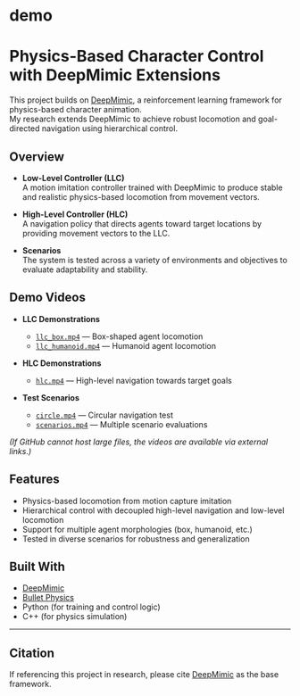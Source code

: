 # demo
# Physics-Based Character Control with DeepMimic Extensions

This project builds on [DeepMimic](https://github.com/xbpeng/DeepMimic), a reinforcement learning framework for physics-based character animation.  
My research extends DeepMimic to achieve robust locomotion and goal-directed navigation using hierarchical control.

## Overview

- **Low-Level Controller (LLC)**  
  A motion imitation controller trained with DeepMimic to produce stable and realistic physics-based locomotion from movement vectors.

- **High-Level Controller (HLC)**  
  A navigation policy that directs agents toward target locations by providing movement vectors to the LLC.

- **Scenarios**  
  The system is tested across a variety of environments and objectives to evaluate adaptability and stability.

## Demo Videos

- **LLC Demonstrations**
  - [`llc_box.mp4`](link) — Box-shaped agent locomotion  
  - [`llc_humanoid.mp4`](link) — Humanoid agent locomotion

- **HLC Demonstrations**
  - [`hlc.mp4`](link) — High-level navigation towards target goals

- **Test Scenarios**
  - [`circle.mp4`](link) — Circular navigation test  
  - [`scenarios.mp4`](link) — Multiple scenario evaluations

*(If GitHub cannot host large files, the videos are available via external links.)*

## Features

- Physics-based locomotion from motion capture imitation  
- Hierarchical control with decoupled high-level navigation and low-level locomotion  
- Support for multiple agent morphologies (box, humanoid, etc.)  
- Tested in diverse scenarios for robustness and generalization

## Built With

- [DeepMimic](https://github.com/xbpeng/DeepMimic)  
- [Bullet Physics](https://github.com/bulletphysics/bullet3)  
- Python (for training and control logic)  
- C++ (for physics simulation)

---

## Citation

If referencing this project in research, please cite [DeepMimic](https://xbpeng.github.io/projects/DeepMimic/index.html) as the base framework.

